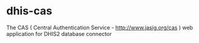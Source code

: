dhis-cas
========

The CAS ( Central Authentication Service - http://www.jasig.org/cas ) web application for DHIS2 database connector